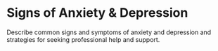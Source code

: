 # Signs of Anxiety & Depression

Describe common signs and symptoms of anxiety and depression and strategies for seeking professional help and support.